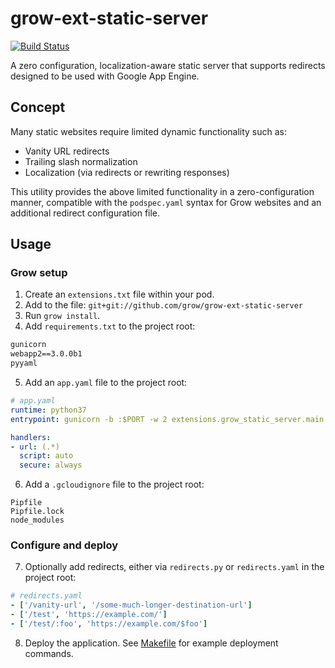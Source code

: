 # grow-ext-static-server

[![Build Status](https://travis-ci.org/grow/grow-ext-static-server.svg?branch=master)](https://travis-ci.org/grow/grow-ext-static-server)

A zero configuration, localization-aware static server that supports redirects designed to be used with Google App Engine.

## Concept

Many static websites require limited dynamic functionality such as:

- Vanity URL redirects
- Trailing slash normalization
- Localization (via redirects or rewriting responses)

This utility provides the above limited functionality in a zero-configuration manner, compatible with the `podspec.yaml` syntax for Grow websites and an additional redirect configuration file.

## Usage

### Grow setup

1. Create an `extensions.txt` file within your pod.
2. Add to the file: `git+git://github.com/grow/grow-ext-static-server`
3. Run `grow install`.
4. Add `requirements.txt` to the project root:

```txt
gunicorn
webapp2==3.0.0b1
pyyaml
```

5. Add an `app.yaml` file to the project root:

```yaml
# app.yaml
runtime: python37
entrypoint: gunicorn -b :$PORT -w 2 extensions.grow_static_server.main:app

handlers:
- url: (.*)
  script: auto
  secure: always
```

6. Add a `.gcloudignore` file to the project root:

```
Pipfile
Pipfile.lock
node_modules
```

### Configure and deploy

7. Optionally add redirects, either via `redirects.py` or `redirects.yaml` in the project root:

```yaml
# redirects.yaml
- ['/vanity-url', '/some-much-longer-destination-url']
- ['/test', 'https://example.com/']
- ['/test/:foo', 'https://example.com/$foo']
```

8. Deploy the application. See [Makefile](test/Makefile) for example deployment commands.